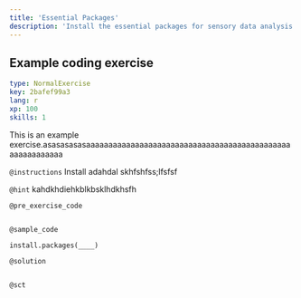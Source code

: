 ```yaml
---
title: 'Essential Packages'
description: 'Install the essential packages for sensory data analysis'
---
```


## Example coding exercise

```yaml
type: NormalExercise
key: 2bafef99a3
lang: r
xp: 100
skills: 1
```

This is an example exercise.asasasasasaaaaaaaaaaaaaaaaaaaaaaaaaaaaaaaaaaaaaaaaaaaaaaaaaaaaaaaaaa

`@instructions`
Install adahdal skhfshfss;lfsfsf

`@hint`
kahdkhdiehkblkbsklhdkhsfh

`@pre_exercise_code`
```{r}

```

`@sample_code`
```{r}
install.packages(____)
```

`@solution`
```{r}

```

`@sct`
```{r}

```
